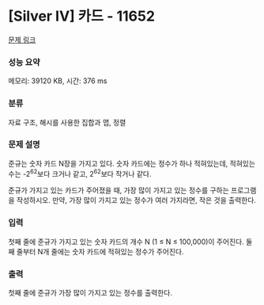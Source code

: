 # [Silver IV] 카드 - 11652 

[문제 링크](https://www.acmicpc.net/problem/11652) 

### 성능 요약

메모리: 39120 KB, 시간: 376 ms

### 분류

자료 구조, 해시를 사용한 집합과 맵, 정렬

### 문제 설명

<p>준규는 숫자 카드 N장을 가지고 있다. 숫자 카드에는 정수가 하나 적혀있는데, 적혀있는 수는 -2<sup>62</sup>보다 크거나 같고, 2<sup>62</sup>보다 작거나 같다.</p>

<p>준규가 가지고 있는 카드가 주어졌을 때, 가장 많이 가지고 있는 정수를 구하는 프로그램을 작성하시오. 만약, 가장 많이 가지고 있는 정수가 여러 가지라면, 작은 것을 출력한다.</p>

### 입력 

 <p>첫째 줄에 준규가 가지고 있는 숫자 카드의 개수 N (1 ≤ N ≤ 100,000)이 주어진다. 둘째 줄부터 N개 줄에는 숫자 카드에 적혀있는 정수가 주어진다.</p>

### 출력 

 <p>첫째 줄에 준규가 가장 많이 가지고 있는 정수를 출력한다.</p>


